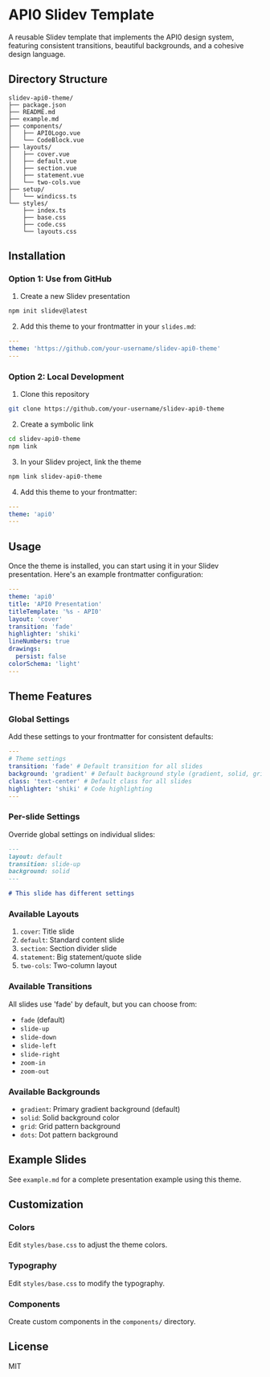 # API0 Slidev Template

A reusable Slidev template that implements the API0 design system, featuring consistent transitions, beautiful backgrounds, and a cohesive design language.

## Directory Structure

```
slidev-api0-theme/
├── package.json
├── README.md
├── example.md
├── components/
│   ├── API0Logo.vue
│   └── CodeBlock.vue
├── layouts/
│   ├── cover.vue
│   ├── default.vue
│   ├── section.vue
│   ├── statement.vue
│   └── two-cols.vue
├── setup/
│   └── windicss.ts
└── styles/
    ├── index.ts
    ├── base.css
    ├── code.css
    └── layouts.css
```

## Installation

### Option 1: Use from GitHub

1. Create a new Slidev presentation
```bash
npm init slidev@latest
```

2. Add this theme to your frontmatter in your `slides.md`:
```yaml
---
theme: 'https://github.com/your-username/slidev-api0-theme'
---
```

### Option 2: Local Development

1. Clone this repository
```bash
git clone https://github.com/your-username/slidev-api0-theme
```

2. Create a symbolic link
```bash
cd slidev-api0-theme
npm link
```

3. In your Slidev project, link the theme
```bash
npm link slidev-api0-theme
```

4. Add this theme to your frontmatter:
```yaml
---
theme: 'api0'
---
```

## Usage

Once the theme is installed, you can start using it in your Slidev presentation. Here's an example frontmatter configuration:

```yaml
---
theme: 'api0'
title: 'API0 Presentation'
titleTemplate: '%s - API0'
layout: 'cover'
transition: 'fade'
highlighter: 'shiki'
lineNumbers: true
drawings:
  persist: false
colorSchema: 'light'
---
```

## Theme Features

### Global Settings

Add these settings to your frontmatter for consistent defaults:

```yaml
---
# Theme settings
transition: 'fade' # Default transition for all slides
background: 'gradient' # Default background style (gradient, solid, grid)
class: 'text-center' # Default class for all slides
highlighter: 'shiki' # Code highlighting
---
```

### Per-slide Settings

Override global settings on individual slides:

```md
---
layout: default
transition: slide-up
background: solid
---

# This slide has different settings
```

### Available Layouts

1. `cover`: Title slide
2. `default`: Standard content slide
3. `section`: Section divider slide
4. `statement`: Big statement/quote slide
5. `two-cols`: Two-column layout

### Available Transitions

All slides use 'fade' by default, but you can choose from:
- `fade` (default)
- `slide-up`
- `slide-down`
- `slide-left`
- `slide-right`
- `zoom-in`
- `zoom-out`

### Available Backgrounds

- `gradient`: Primary gradient background (default)
- `solid`: Solid background color
- `grid`: Grid pattern background
- `dots`: Dot pattern background

## Example Slides

See `example.md` for a complete presentation example using this theme.

## Customization

### Colors

Edit `styles/base.css` to adjust the theme colors.

### Typography

Edit `styles/base.css` to modify the typography.

### Components

Create custom components in the `components/` directory.

## License

MIT
